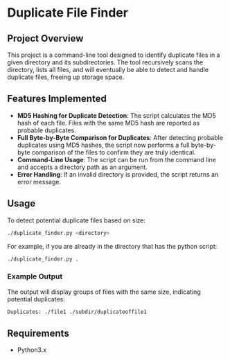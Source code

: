 # Duplicate File Finder

## Project Overview

This project is a command-line tool designed to identify duplicate files in a given directory and its subdirectories. The tool recursively scans the directory, lists all files, and will eventually be able to detect and handle duplicate files, freeing up storage space.

## Features Implemented

- **MD5 Hashing for Duplicate Detection**: The script calculates the MD5 hash of each file. Files with the same MD5 hash are reported as probable duplicates.
- **Full Byte-by-Byte Comparison for Duplicates**: After detecting probable duplicates using MD5 hashes, the script now performs a full byte-by-byte comparison of the files to confirm they are truly identical.
- **Command-Line Usage**: The script can be run from the command line and accepts a directory path as an argument.
- **Error Handling**: If an invalid directory is provided, the script returns an error message.

## Usage

To detect potential duplicate files based on size:

```bash
./duplicate_finder.py <directory>
```

For example, if you are already in the directory that has the python script:

```bash
./duplicate_finder.py .
```

### Example Output

The output will display groups of files with the same size, indicating potential duplicates:

```bash
Duplicates: ./file1 ./subdir/duplicateoffile1
```

## Requirements

- Python3.x
